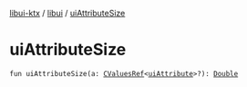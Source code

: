 [libui-ktx](../index.md) / [libui](index.md) / [uiAttributeSize](./ui-attribute-size.md)

# uiAttributeSize

`fun uiAttributeSize(a: `[`CValuesRef`](../kotlinx.cinterop/-c-values-ref/index.md)`<`[`uiAttribute`](ui-attribute.md)`>?): `[`Double`](https://kotlinlang.org/api/latest/jvm/stdlib/kotlin/-double/index.html)